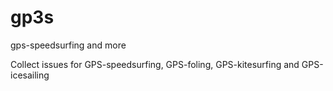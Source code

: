 # gp3s
gps-speedsurfing and more

Collect issues for GPS-speedsurfing, GPS-foling, GPS-kitesurfing and GPS-icesailing
